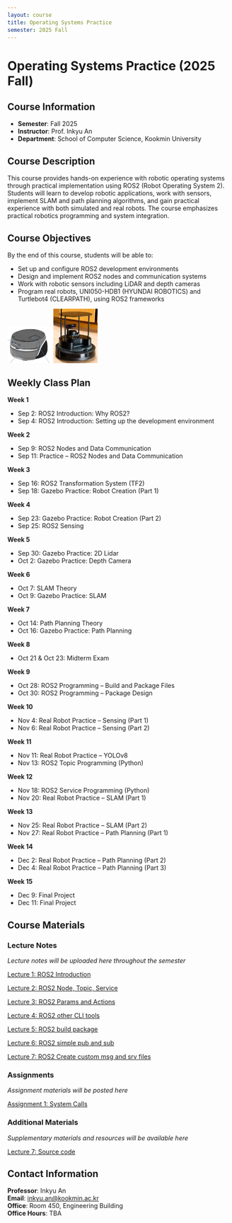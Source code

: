 ```yaml
---
layout: course
title: Operating Systems Practice
semester: 2025 Fall
---
```


# Operating Systems Practice (2025 Fall)

## Course Information

- **Semester**: Fall 2025
- **Instructor**: Prof. Inkyu An
- **Department**: School of Computer Science, Kookmin University

## Course Description

This course provides hands-on experience with robotic operating systems through practical implementation using ROS2 (Robot Operating System 2). Students will learn to develop robotic applications, work with sensors, implement SLAM and path planning algorithms, and gain practical experience with both simulated and real robots. The course emphasizes practical robotics programming and system integration.

## Course Objectives

By the end of this course, students will be able to:
- Set up and configure ROS2 development environments
- Design and implement ROS2 nodes and communication systems
- Work with robotic sensors including LiDAR and depth cameras
- Program real robots, UNI050-HDB1 (HYUNDAI ROBOTICS) and Turtlebot4 (CLEARPATH), using ROS2 frameworks

<div class="robot-gallery">
  <img src="/assets/courses/operating-systems-practice-2025fall/UNI050-HDB1.png" alt="UNI050-HDB1" style="max-width: 100px;">
  <img src="/assets/courses/operating-systems-practice-2025fall/TurtleBot4.png" alt="Turtlebot4" style="max-width: 100px;">
</div>

## Weekly Class Plan

<div class="weekly-plan">
<strong>Week 1</strong>
<ul>
<li>Sep 2: ROS2 Introduction: Why ROS2?</li>
<li>Sep 4: ROS2 Introduction: Setting up the development environment</li>
</ul>
</div>

<div class="weekly-plan">
<strong>Week 2</strong>
<ul>
<li>Sep 9: ROS2 Nodes and Data Communication</li>
<li>Sep 11: Practice – ROS2 Nodes and Data Communication</li>
</ul>
</div>

<div class="weekly-plan">
<strong>Week 3</strong>
<ul>
<li>Sep 16: ROS2 Transformation System (TF2)</li>
<li>Sep 18: Gazebo Practice: Robot Creation (Part 1)</li>
</ul>
</div>

<div class="weekly-plan">
<strong>Week 4</strong>
<ul>
<li>Sep 23: Gazebo Practice: Robot Creation (Part 2)</li>
<li>Sep 25: ROS2 Sensing</li>
</ul>
</div>

<div class="weekly-plan">
<strong>Week 5</strong>
<ul>
<li>Sep 30: Gazebo Practice: 2D Lidar</li>
<li>Oct 2: Gazebo Practice: Depth Camera</li>
</ul>
</div>

<div class="weekly-plan">
<strong>Week 6</strong>
<ul>
<li>Oct 7: SLAM Theory</li>
<li>Oct 9: Gazebo Practice: SLAM</li>
</ul>
</div>

<div class="weekly-plan">
<strong>Week 7</strong>
<ul>
<li>Oct 14: Path Planning Theory</li>
<li>Oct 16: Gazebo Practice: Path Planning</li>
</ul>
</div>

<div class="weekly-plan">
<strong>Week 8</strong>
<ul>
<li>Oct 21 & Oct 23: Midterm Exam</li>
</ul>
</div>

<div class="weekly-plan">
<strong>Week 9</strong>
<ul>
<li>Oct 28: ROS2 Programming – Build and Package Files</li>
<li>Oct 30: ROS2 Programming – Package Design</li>
</ul>
</div>

<div class="weekly-plan">
<strong>Week 10</strong>
<ul>
<li>Nov 4: Real Robot Practice – Sensing (Part 1)</li>
<li>Nov 6: Real Robot Practice – Sensing (Part 2)</li>
</ul>
</div>

<div class="weekly-plan">
<strong>Week 11</strong>
<ul>
<li>Nov 11: Real Robot Practice – YOLOv8</li>
<li>Nov 13: ROS2 Topic Programming (Python)</li>
</ul>
</div>

<div class="weekly-plan">
<strong>Week 12</strong>
<ul>
<li>Nov 18: ROS2 Service Programming (Python)</li>
<li>Nov 20: Real Robot Practice – SLAM (Part 1)</li>
</ul>
</div>

<div class="weekly-plan">
<strong>Week 13</strong>
<ul>
<li>Nov 25: Real Robot Practice – SLAM (Part 2)</li>
<li>Nov 27: Real Robot Practice – Path Planning (Part 1)</li>
</ul>
</div>

<div class="weekly-plan">
<strong>Week 14</strong>
<ul>
<li>Dec 2: Real Robot Practice – Path Planning (Part 2)</li>
<li>Dec 4: Real Robot Practice – Path Planning (Part 3)</li>
</ul>
</div>

<div class="weekly-plan">
<strong>Week 15</strong>
<ul>
<li>Dec 9: Final Project</li>
<li>Dec 11: Final Project</li>
</ul>
</div>

## Course Materials

### Lecture Notes
*Lecture notes will be uploaded here throughout the semester*

[Lecture 1: ROS2 Introduction](/assets/courses/operating-systems-practice-2025fall/lectures/Lec1_ROS2_introduction.pdf)  

[Lecture 2: ROS2 Node, Topic, Service](/assets/courses/operating-systems-practice-2025fall/lectures/Lec2_ROS2_node_topics_services.pdf)  

[Lecture 3: ROS2 Params and Actions](/assets/courses/operating-systems-practice-2025fall/lectures/Lec3_ROS2_params_actions.pdf)  

[Lecture 4: ROS2 other CLI tools](/assets/courses/operating-systems-practice-2025fall/lectures/Lec4_ROS2_other_cli_tools.pdf)  

[Lecture 5: ROS2 build package](/assets/courses/operating-systems-practice-2025fall/lectures/Lec5_ROS2_build_package.pdf)  

[Lecture 6: ROS2 simple pub and sub](/assets/courses/operating-systems-practice-2025fall/lectures/Lec6_ROS2_simple_pub_sub.pdf)  

[Lecture 7: ROS2 Create custom msg and srv files](/assets/courses/operating-systems-practice-2025fall/lectures/Lec7_ROS2_creating_custom_msg_srv.pdf)  

<!-- Example format - uncomment and modify as you add materials:
- [Lecture 1: Introduction to OS Practice](/assets/courses/operating-systems-practice-2025fall/lectures/lecture01-introduction.pdf)
- [Lecture 2: Process Management](/assets/courses/operating-systems-practice-2025fall/lectures/lecture02-processes.pdf)
-->

### Assignments
*Assignment materials will be posted here*

[Assignment 1: System Calls](/assets/courses/operating-systems-practice-2025fall/assignments/OS_Practice_HW2.pdf)

<!-- Example format - uncomment and modify as you add assignments:
- [Assignment 1: System Calls](/assets/courses/operating-systems-practice-2025fall/assignments/assignment01.pdf)
- [Assignment 2: Process Scheduling](/assets/courses/operating-systems-practice-2025fall/assignments/assignment02.pdf)
-->

### Additional Materials
*Supplementary materials and resources will be available here*

[Lecture 7: Source code](/assets/courses/operating-systems-practice-2025fall/materials/os_practice_lec7.zip)

<!-- Example format - uncomment and modify as you add materials:
- [Course Syllabus](/assets/courses/operating-systems-practice-2025fall/materials/syllabus.pdf)
- [Linux Kernel Programming Guide](/assets/courses/operating-systems-practice-2025fall/materials/kernel-guide.pdf)
-->

## Contact Information

**Professor**: Inkyu An  
**Email**: inkyu.an@kookmin.ac.kr  
**Office**: Room 450, Engineering Building  
**Office Hours**: TBA